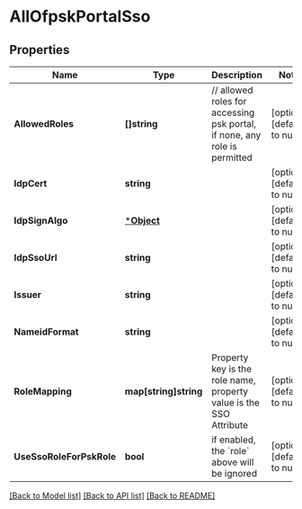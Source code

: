 # AllOfpskPortalSso

## Properties
Name | Type | Description | Notes
------------ | ------------- | ------------- | -------------
**AllowedRoles** | **[]string** | // allowed roles for accessing psk portal, if none, any role is permitted | [optional] [default to null]
**IdpCert** | **string** |  | [optional] [default to null]
**IdpSignAlgo** | [***Object**](.md) |  | [optional] [default to null]
**IdpSsoUrl** | **string** |  | [optional] [default to null]
**Issuer** | **string** |  | [optional] [default to null]
**NameidFormat** | **string** |  | [optional] [default to null]
**RoleMapping** | **map[string]string** | Property key is the role name, property value is the SSO Attribute | [optional] [default to null]
**UseSsoRoleForPskRole** | **bool** | if enabled, the &#x60;role&#x60; above will be ignored | [optional] [default to null]

[[Back to Model list]](../README.md#documentation-for-models) [[Back to API list]](../README.md#documentation-for-api-endpoints) [[Back to README]](../README.md)

